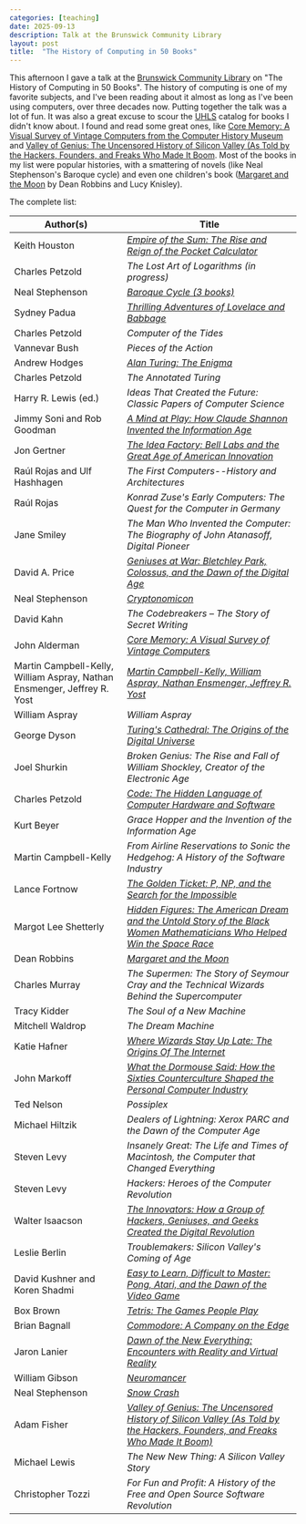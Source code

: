 ```yaml
---
categories: [teaching]
date: 2025-09-13
description: Talk at the Brunswick Community Library
layout: post
title:  "The History of Computing in 50 Books"
---
```


This afternoon I gave a talk at the [Brunswick Community Library](https://www.brunswicklibrary.org) on "The History of Computing in 50 Books". The history of computing is one of my favorite subjects, and I've been reading about it almost as long as I've been using computers, over three decades now. Putting together the talk was a lot of fun. It was also a great excuse to scour the [UHLS](https://www.uhls.org) catalog for books I didn't know about. I found and read some great ones, like [Core Memory: A Visual Survey of Vintage Computers from the Computer History Museum](https://catalog.uhls.org/iii/encore/record/C__Rb1318472__Score%20memory__Orightresult__U__X7?lang=eng&suite=gold) and [Valley of Genius: The Uncensored History of Silicon Valley (As Told by the Hackers, Founders, and Freaks Who Made It Boom](https://catalog.uhls.org/iii/encore/record/C__Rb1736134__Svalley%20of%20genius__Orightresult__U__X7?lang=eng&suite=gold). Most of the books in my list were popular histories, with a smattering of novels (like Neal Stephenson's Baroque cycle) and even one children's book ([Margaret and the Moon](https://catalog.uhls.org/iii/encore/record/C__Rb1695880__Smargaret%20and%20the%20moon__Orightresult__U__X7?lang=eng&suite=gold) by Dean Robbins and Lucy Knisley).

The complete list:

| Author(s) | Title |
| --- | --- |
| Keith Houston | [_Empire of the Sum: The Rise and Reign of the Pocket Calculator_](https://catalog.uhls.org/iii/encore/record/C__Rb1999193__Sempire%20of%20the%20sum__Orightresult__U__X7?lang=eng&suite=gold) |
| Charles Petzold | _The Lost Art of Logarithms (in progress)_ |
| Neal Stephenson | [_Baroque Cycle (3 books)_](https://catalog.uhls.org/iii/encore/record/C__Rb1201983__Squicksilver%20neal__Orightresult__U__X4?lang=eng&suite=gold) |
| Sydney Padua | [_Thrilling Adventures of Lovelace and Babbage_](https://catalog.uhls.org/iii/encore/record/C__Rb1592173__Sthrilling%20adventures__Orightresult__U__X6?lang=eng&suite=gold) |
| Charles Petzold | _Computer of the Tides_ |
| Vannevar Bush | _Pieces of the Action_ |
| Andrew Hodges | [_Alan Turing: The Enigma_](https://catalog.uhls.org/iii/encore/record/C__Rb1600426__Shodges%20turing%20the__Orightresult__U__X2?lang=eng&suite=gold) |
| Charles Petzold | _The Annotated Turing_ |
| Harry R. Lewis (ed.) | _Ideas That Created the Future: Classic Papers of Computer Science_ |
| Jimmy Soni and Rob Goodman | [_A Mind at Play: How Claude Shannon Invented the Information Age_](https://catalog.uhls.org/iii/encore/record/C__Rb1709087__Smind%20at%20play__Orightresult__U__X7?lang=eng&suite=gold) |
| Jon Gertner | [_The Idea Factory: Bell Labs and the Great Age of American Innovation_](https://catalog.uhls.org/iii/encore/record/C__Rb1489269__Sidea%20factory__Orightresult__U__X7?lang=eng&suite=gold) |
| Raúl Rojas and Ulf Hashhagen | _The First Computers--History and Architectures_ |
| Raúl Rojas | _Konrad Zuse's Early Computers: The Quest for the Computer in Germany_ |
| Jane Smiley | _The Man Who Invented the Computer: The Biography of John Atanasoff, Digital Pioneer_ |
| David A. Price | [_Geniuses at War: Bletchley Park, Colossus, and the Dawn of the Digital Age_](https://catalog.uhls.org/iii/encore/record/C__Rb1916393__Sgeniuses%20at%20war__Orightresult__U__X7?lang=eng&suite=gold) |
| Neal Stephenson | [_Cryptonomicon_](https://catalog.uhls.org/iii/encore/record/C__Rb1130867__Scryptonomicon__Orightresult__U__X7?lang=eng&suite=gold) |
| David Kahn | _The Codebreakers – The Story of Secret Writing_ |
| John Alderman | [_Core Memory: A Visual Survey of Vintage Computers_](https://catalog.uhls.org/iii/encore/record/C__Rb1318472__Score%20memory__Orightresult__U__X7?lang=eng&suite=gold) |
| Martin Campbell-Kelly, William Aspray, Nathan Ensmenger, Jeffrey R. Yost | [_Martin Campbell-Kelly, William Aspray, Nathan Ensmenger, Jeffrey R. Yost_](https://catalog.uhls.org/iii/encore/record/C__Rb1663680__Scampbell-kelly%20computer__Orightresult__U__X2?lang=eng&suite=gold) |
| William Aspray | _William Aspray_ |
| George Dyson | [_Turing's Cathedral: The Origins of the Digital Universe_](https://catalog.uhls.org/iii/encore/record/C__Rb1475581__Sturing%27s%20cathedral__Orightresult__U__X7?lang=eng&suite=gold) |
| Joel Shurkin | _Broken Genius: The Rise and Fall of William Shockley, Creator of the Electronic Age_ |
| Charles Petzold | [_Code: The Hidden Language of Computer Hardware and Software_](https://catalog.uhls.org/iii/encore/record/C__Rb1959777__Spetzold%20code__Orightresult__U__X2?lang=eng&suite=gold) |
| Kurt Beyer | _Grace Hopper and the Invention of the Information Age_ |
| Martin Campbell-Kelly | _From Airline Reservations to Sonic the Hedgehog: A History of the Software Industry_ |
| Lance Fortnow | [_The Golden Ticket: P, NP, and the Search for the Impossible_](https://catalog.uhls.org/iii/encore/record/C__Rb1531645__Sfortnow%20golden%20ticket__Orightresult__U__X2?lang=eng&suite=gold) |
| Margot Lee Shetterly | [_Hidden Figures: The American Dream and the Untold Story of the Black Women Mathematicians Who Helped Win the Space Race_](https://catalog.uhls.org/iii/encore/record/C__Rb2042281__Shidden%20figures__P0%2C1__Orightresult__U__X7?lang=eng&suite=gold) |
| Dean Robbins | [_Margaret and the Moon_](https://catalog.uhls.org/iii/encore/record/C__Rb1695880__Smargaret%20and%20the%20moon__Orightresult__U__X7?lang=eng&suite=gold) |
| Charles Murray | _The Supermen: The Story of Seymour Cray and the Technical Wizards Behind the Supercomputer_ |
| Tracy Kidder | _The Soul of a New Machine_ |
| Mitchell Waldrop | _The Dream Machine_ |
| Katie Hafner | [_Where Wizards Stay Up Late: The Origins Of The Internet_](https://catalog.uhls.org/iii/encore/record/C__Rb1048427__Swhere%20wizards__Orightresult__U__X6?lang=eng&suite=gold) |
| John Markoff | [_What the Dormouse Said: How the Sixties Counterculture Shaped the Personal Computer Industry_](https://catalog.uhls.org/iii/encore/record/C__Rb1243301__Swhat%20the%20dormouse%20said__Orightresult__U__X7?lang=eng&suite=gold) |
| Ted Nelson | _Possiplex_ |
| Michael Hiltzik | _Dealers of Lightning: Xerox PARC and the Dawn of the Computer Age_ |
| Steven Levy | _Insanely Great: The Life and Times of Macintosh, the Computer that Changed Everything_ |
| Steven Levy | _Hackers: Heroes of the Computer Revolution_ |
| Walter Isaacson | [_The Innovators: How a Group of Hackers, Geniuses, and Geeks Created the Digital Revolution_](https://catalog.uhls.org/iii/encore/record/C__Rb1586053__Sisaacson%20innovators__Orightresult__U__X2?lang=eng&suite=gold) |
| Leslie Berlin | _Troublemakers: Silicon Valley's Coming of Age_ |
| David Kushner and Koren Shadmi | [_Easy to Learn, Difficult to Master: Pong, Atari, and the Dawn of the Video Game_](https://catalog.uhls.org/iii/encore/record/C__Rb1990942__Seasy%20to%20learn%20difficult__Orightresult__U__X6?lang=eng&suite=gold) |
| Box Brown | [_Tetris: The Games People Play_](https://catalog.uhls.org/iii/encore/record/C__Rb1674987__Sbox%20brown%20tetris__Orightresult__U__X2?lang=eng&suite=gold) |
| Brian Bagnall | [_Commodore: A Company on the Edge_](https://catalog.uhls.org/iii/encore/record/C__Rb1365574__Sbagnall%20brian__Orightresult__U__X4?lang=eng&suite=gold) |
| Jaron Lanier | [_Dawn of the New Everything: Encounters with Reality and Virtual Reality_](https://catalog.uhls.org/iii/encore/record/C__Rb1721348__Sdawn%20of%20the%20new%20everything__Orightresult__U__X7?lang=eng&suite=gold) |
| William Gibson | [_Neuromancer_](https://catalog.uhls.org/iii/encore/record/C__Rb1265801__Sneuromancer__Orightresult__U__X7?lang=eng&suite=gold) |
| Neal Stephenson | [_Snow Crash_](https://catalog.uhls.org/iii/encore/record/C__Rb1962727__Ssnow%20crash__Orightresult__U__X7?lang=eng&suite=gold) |
| Adam Fisher | [_Valley of Genius: The Uncensored History of Silicon Valley (As Told by the Hackers, Founders, and Freaks Who Made It Boom)_](https://catalog.uhls.org/iii/encore/record/C__Rb1736134__Svalley%20of%20genius__Orightresult__U__X7?lang=eng&suite=gold) |
| Michael Lewis | _The New New Thing: A Silicon Valley Story_ |
| Christopher Tozzi | _For Fun and Profit: A History of the Free and Open Source Software Revolution_ |
